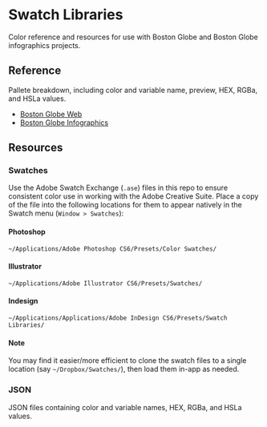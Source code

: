 # Swatch Libraries
Color reference and resources for use with Boston Globe and Boston Globe infographics projects.


## Reference
Pallete breakdown, including color and variable name, preview, HEX, RGBa, and HSLa values.

- [Boston Globe Web](https://github.com/BostonGlobe/swatch-libraries/blob/master/reference/globe-web.md)
- [Boston Globe Infographics](https://github.com/BostonGlobe/swatch-libraries/blob/master/reference/globe-infographics.md)


## Resources

### Swatches
Use the Adobe Swatch Exchange (`.ase`) files in this repo to ensure consistent color use in working with the Adobe Creative Suite. Place a copy of the file into the following locations for them to appear natively in the Swatch menu (`Window > Swatches`):

#### Photoshop
`~/Applications/Adobe Photoshop CS6/Presets/Color Swatches/`

#### Illustrator
`~/Applications/Adobe Illustrator CS6/Presets/Swatches/`

#### Indesign
`~/Applications/Applications/Adobe InDesign CS6/Presets/Swatch Libraries/`

#### Note
You may find it easier/more efficient to clone the swatch files to a single location (say `~/Dropbox/Swatches/`), then load them in-app as needed.


### JSON
JSON files containing color and variable names, HEX, RGBa, and HSLa values.